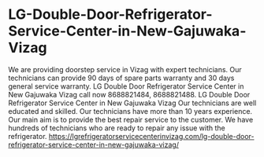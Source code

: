 # LG-Double-Door-Refrigerator-Service-Center-in-New-Gajuwaka-Vizag
We are providing doorstep service in Vizag with expert technicians. Our technicians can provide 90 days of spare parts warranty and 30 days general service warranty. LG Double Door Refrigerator Service Center in New Gajuwaka Vizag call now 8688821484, 8688821488. LG Double Door Refrigerator Service Center in New Gajuwaka Vizag Our technicians are well educated and skilled. Our technicians have more than 10 years experience. Our main aim is to provide the best repair service to the customer. We have hundreds of technicians who are ready to repair any issue with the refrigerator.  https://lgrefrigeratorservicecenterinvizag.com/lg-double-door-refrigerator-service-center-in-new-gajuwaka-vizag/
